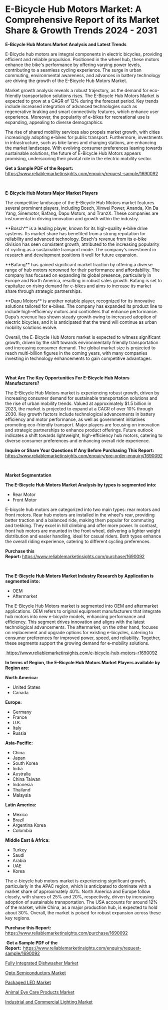 <p><h1>E-Bicycle Hub Motors Market: A Comprehensive Report of its Market Share & Growth Trends 2024 - 2031</h1></p><p><strong>E-Bicycle Hub Motors Market Analysis and Latest Trends</strong></p>
<p><p>E-Bicycle hub motors are integral components in electric bicycles, providing efficient and reliable propulsion. Positioned in the wheel hub, these motors enhance the bike's performance by offering varying power levels, contributing to a seamless cycling experience. The surge in urban commuting, environmental awareness, and advances in battery technology are driving the growth of the E-Bicycle Hub Motors Market.</p><p>Market growth analysis reveals a robust trajectory, as the demand for eco-friendly transportation solutions rises. The E-Bicycle Hub Motors Market is expected to grow at a CAGR of 12% during the forecast period. Key trends include increased integration of advanced technologies such as regenerative braking and smart connectivity features, which enhance user experience. Moreover, the popularity of e-bikes for recreational use is expanding, appealing to diverse demographics.</p><p>The rise of shared mobility services also propels market growth, with cities increasingly adopting e-bikes for public transport. Furthermore, investments in infrastructure, such as bike lanes and charging stations, are enhancing the market landscape. With evolving consumer preferences leaning towards sustainable solutions, the future of E-Bicycle Hub Motors appears promising, underscoring their pivotal role in the electric mobility sector.</p></p>
<p><strong>Get a Sample PDF of the Report:&nbsp;</strong> <a href="https://www.reliablemarketinsights.com/enquiry/request-sample/1690092?utm_campaign=1580&utm_medium=2&utm_source=Github&utm_content=ia&utm_term=17102024&utm_id=e-bicycle-hub-motors">https://www.reliablemarketinsights.com/enquiry/request-sample/1690092</a></p>
<p>&nbsp;</p>
<p><strong>E-Bicycle Hub Motors Major Market Players</strong></p>
<p><p>The competitive landscape of the E-Bicycle Hub Motors market features several prominent players, including Bosch, Xinwei Power, Ananda, Xin Da Yang, Sinemotor, Bafang, Dapu Motors, and TranzX. These companies are instrumental in driving innovation and growth within the industry.</p><p>**Bosch** is a leading player, known for its high-quality e-bike drive systems. Its market share has benefited from a strong reputation for reliability and advanced technology. Bosch's revenue from its e-bike division has seen consistent growth, attributed to the increasing popularity of cycling as a sustainable transport mode. The company's investment in research and development positions it well for future expansion.</p><p>**Bafang** has gained significant market traction by offering a diverse range of hub motors renowned for their performance and affordability. The company has focused on expanding its global presence, particularly in Europe and North America, resulting in robust sales growth. Bafang is set to capitalize on rising demand for e-bikes and aims to increase its market share through strategic partnerships.</p><p>**Dapu Motors** is another notable player, recognized for its innovative solutions tailored for e-bikes. The company has expanded its product line to include high-efficiency motors and controllers that enhance performance. Dapu’s revenue has shown steady growth owing to increased adoption of electric bicycles, and it is anticipated that the trend will continue as urban mobility solutions evolve.</p><p>Overall, the E-Bicycle Hub Motors market is expected to witness significant growth, driven by the shift towards environmentally friendly transportation and increasing consumer demand. The global market size is projected to reach multi-billion figures in the coming years, with many companies investing in technology enhancements to gain competitive advantages.</p></p>
<p>&nbsp;</p>
<p><strong>What Are The Key Opportunities For E-Bicycle Hub Motors Manufacturers?</strong></p>
<p><p>The E-Bicycle Hub Motors market is experiencing robust growth, driven by increasing consumer demand for sustainable transportation solutions and the rise of urban mobility trends. Valued at approximately $1.5 billion in 2023, the market is projected to expand at a CAGR of over 10% through 2030. Key growth factors include technological advancements in battery efficiency and motor performance, as well as government initiatives promoting eco-friendly transport. Major players are focusing on innovation and strategic partnerships to enhance product offerings. Future outlook indicates a shift towards lightweight, high-efficiency hub motors, catering to diverse consumer preferences and enhancing overall ride experience.</p></p>
<p><strong>Inquire or Share Your Questions If Any Before Purchasing This Report:</strong> <a href="https://www.reliablemarketinsights.com/enquiry/pre-order-enquiry/1690092?utm_campaign=1580&utm_medium=2&utm_source=Github&utm_content=ia&utm_term=17102024&utm_id=e-bicycle-hub-motors">https://www.reliablemarketinsights.com/enquiry/pre-order-enquiry/1690092</a></p>
<p>&nbsp;</p>
<p><strong>Market Segmentation</strong></p>
<p><strong>The E-Bicycle Hub Motors Market Analysis by types is segmented into:</strong></p>
<p><ul><li>Rear Motor</li><li>Front Motor</li></ul></p>
<p><p>E-bicycle hub motors are categorized into two main types: rear motors and front motors. Rear hub motors are installed in the wheel's rear, providing better traction and a balanced ride, making them popular for commuting and trekking. They excel in hill climbing and offer more power. In contrast, front hub motors are mounted in the front wheel, delivering a lighter weight distribution and easier handling, ideal for casual riders. Both types enhance the overall riding experience, catering to different cycling preferences.</p></p>
<p><strong>Purchase this Report:&nbsp;</strong><a href="https://www.reliablemarketinsights.com/purchase/1690092?utm_campaign=1580&utm_medium=2&utm_source=Github&utm_content=ia&utm_term=17102024&utm_id=e-bicycle-hub-motors">https://www.reliablemarketinsights.com/purchase/1690092</a></p>
<p>&nbsp;</p>
<p><strong>The E-Bicycle Hub Motors Market Industry Research by Application is segmented into:</strong></p>
<p><ul><li>OEM</li><li>Aftermarket</li></ul></p>
<p><p>The E-Bicycle Hub Motors market is segmented into OEM and aftermarket applications. OEM refers to original equipment manufacturers that integrate hub motors into new e-bicycle models, enhancing performance and efficiency. This segment drives innovation and aligns with the latest technological advancements. The aftermarket, on the other hand, focuses on replacement and upgrade options for existing e-bicycles, catering to consumer preferences for improved power, speed, and reliability. Together, these segments support the growing demand for e-mobility solutions.</p></p>
<p><a href="https://www.reliablemarketinsights.com/e-bicycle-hub-motors-r1690092?utm_campaign=1580&utm_medium=2&utm_source=Github&utm_content=ia&utm_term=17102024&utm_id=e-bicycle-hub-motors">&nbsp;https://www.reliablemarketinsights.com/e-bicycle-hub-motors-r1690092</a></p>
<p><strong>In terms of Region, the E-Bicycle Hub Motors Market Players available by Region are:</strong></p>
<p>
    <p> <strong> North America: </strong>
        <ul>
            <li>United States</li>
            <li>Canada</li>
        </ul>
        </p> 
    <p> <strong> Europe: </strong>
        <ul>
            <li>Germany</li>
            <li>France</li>
            <li>U.K.</li>
            <li>Italy</li>
            <li>Russia</li>
        </ul>
        </p> 
    <p> <strong> Asia-Pacific: </strong>
        <ul>
            <li>China</li>
            <li>Japan</li>
            <li>South Korea</li>
            <li>India</li>
            <li>Australia</li>
            <li>China Taiwan</li>
            <li>Indonesia</li>
            <li>Thailand</li>
            <li>Malaysia</li>
        </ul>
        </p> 
    <p> <strong> Latin America: </strong>
        <ul>
            <li>Mexico</li>
            <li>Brazil</li>
            <li>Argentina Korea</li>
            <li>Colombia</li>
        </ul>
        </p> 
    <p> <strong> Middle East & Africa: </strong>
        <ul>
            <li>Turkey</li>
            <li>Saudi</li>
            <li>Arabia</li>
            <li>UAE</li>
            <li>Korea</li>
        </ul>
    </p>
    </p>
<p><p>The e-bicycle hub motors market is experiencing significant growth, particularly in the APAC region, which is anticipated to dominate with a market share of approximately 40%. North America and Europe follow closely, with shares of 25% and 20%, respectively, driven by increasing adoption of sustainable transportation. The USA accounts for around 12% of the market, while China, as a major production hub, is expected to hold about 30%. Overall, the market is poised for robust expansion across these key regions.</p></p>
<p><strong>Purchase this Report: </strong><a href="https://www.reliablemarketinsights.com/purchase/1690092?utm_campaign=1580&utm_medium=2&utm_source=Github&utm_content=ia&utm_term=17102024&utm_id=e-bicycle-hub-motors">https://www.reliablemarketinsights.com/purchase/1690092</a></p>
<p>&nbsp;<strong>Get a Sample PDF of the Report:&nbsp;&nbsp;</strong><a href="https://www.reliablemarketinsights.com/enquiry/request-sample/1690092?utm_campaign=1580&utm_medium=2&utm_source=Github&utm_content=ia&utm_term=17102024&utm_id=e-bicycle-hub-motors">https://www.reliablemarketinsights.com/enquiry/request-sample/1690092</a></p>
<p><strong></strong></p>
<p><p><a href="https://github.com/irfadac/Market-Research-Report-List-5/blob/main/fully-integrated-dishwasher-market.md?utm_campaign=1580&utm_medium=2&utm_source=Github&utm_content=ia&utm_term=17102024&utm_id=e-bicycle-hub-motors">Fully Integrated Dishwasher Market</a></p><p><a href="https://www.linkedin.com/pulse/comprehensive-opto-semiconductors-market-report-regional-yoizf?utm_campaign=1580&utm_medium=2&utm_source=Github&utm_content=ia&utm_term=17102024&utm_id=e-bicycle-hub-motors">Opto Semiconductors Market</a></p><p><a href="https://www.linkedin.com/pulse/packaged-led-market-global-insights-regional-analysis-2024-gfupf?utm_campaign=1580&utm_medium=2&utm_source=Github&utm_content=ia&utm_term=17102024&utm_id=e-bicycle-hub-motors">Packaged LED Market</a></p><p><a href="https://www.linkedin.com/pulse/unlocking-growth-potential-strategic-analysis-animal-eye-batie?utm_campaign=1580&utm_medium=2&utm_source=Github&utm_content=ia&utm_term=17102024&utm_id=e-bicycle-hub-motors">Animal Eye Care Products Market</a></p><p><a href="https://www.linkedin.com/pulse/consumer-behavior-shifts-industrial-commercial-lighting-nqfle?utm_campaign=1580&utm_medium=2&utm_source=Github&utm_content=ia&utm_term=17102024&utm_id=e-bicycle-hub-motors">Industrial and Commercial Lighting Market</a></p></p>